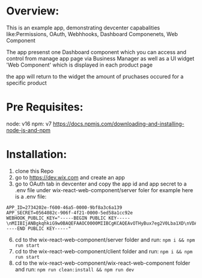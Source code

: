 # Overview:
This is an example app, demonstrating devcenter capabalities like:Permissions, OAuth, Webhhooks, Dashboard Componenets, Web Component


The app presenst one Dashboard component which you can access and control from manage app page via Business Manager
as well as a UI widget 'Web Component' which is displayed in each product page

the app will return to the widget the amount of pruchases occured for a specific product

# Pre Requisites:
node: v16 
npm: v7
https://docs.npmjs.com/downloading-and-installing-node-js-and-npm

# Installation:
1. clone this Repo
2. go to https://dev.wix.com and create an app
3. go to OAuth tab in devcenter and copy the app id and app secret to a .env file under wix-react-web-component/server foler
for example here is a .env file:
```
APP_ID=2734202e-f600-46a5-0000-9bf8a3c6a139
APP_SECRET=0564082c-906f-4f21-0000-5ed58a1cc92e
WEBHOOK_PUBLIC_KEY="-----BEGIN PUBLIC KEY-----\nMIIBIjANBgkqhkiG9w0BAQEFAAOC0000MIIBCgKCAQEAvOTHyBux7eg2V0Lba1XD\nVDAATJVNxU6wJi37bTFzDHRPtdgXNdDwdgPRRon1p8GcQnM167Qlm3xVJIPuZl8J\ni200HX41X74JcOE3TxoJZ/Z8JhGFRgj5aX8qaiwyxJ1ENzNjVtDi/yM0000/cZ3\nksXZulf6alMwk8SGocinodl9duaVB5SZyu4Bpk5HLud2edhSIm8aIwZFh+9fYcg5\neNvm9hdnb658MvM8gJ65GihbxLzzBz8PGU3xzJHmS7us4FjSJnYtiszWU41EA3ur\naNmgVpYiWHeANfw3hG4XT+mga9Lut1033m5yM74b2TmMYKAvUMZQ/6SAgqoME6/V\nHQIDAQAB\n-----END PUBLIC KEY-----"
```

6. cd to the wix-react-web-component/server folder and run: `npm i && npm run start`
7. cd to the wix-react-web-component/client folder and run: `npm i && npm run start`
8. cd to the wix-react-web-component/wix-react-web-component folder and run: `npm run clean:install && npm run dev`




